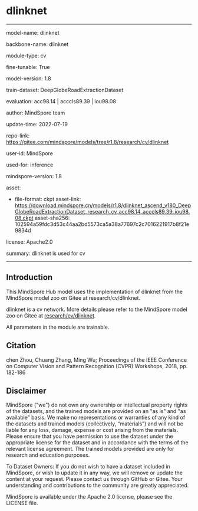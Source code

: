 # dlinknet

---

model-name: dlinknet

backbone-name: dlinknet

module-type: cv

fine-tunable: True

model-version: 1.8

train-dataset: DeepGlobeRoadExtractionDataset

evaluation: acc98.14 | acccls89.39 | iou98.08

author: MindSpore team

update-time: 2022-07-19

repo-link: <https://gitee.com/mindspore/models/tree/r1.8/research/cv/dlinknet>

user-id: MindSpore

used-for: inference

mindspore-version: 1.8

asset:

-
    file-format: ckpt
    asset-link: <https://download.mindspore.cn/models/r1.8/dlinknet_ascend_v180_DeepGlobeRoadExtractionDataset_research_cv_acc98.14_acccls89.39_iou98.08.ckpt>
    asset-sha256: 102594a59fdc3d53c44aa2bd5573ca5a38a77697c2c7016221917b8f21e9834d

license: Apache2.0

summary: dlinknet is used for cv

---

## Introduction

This MindSpore Hub model uses the implementation of dlinknet from the MindSpore model zoo on Gitee at research/cv/dlinknet.

dlinknet is a cv network. More details please refer to the MindSpore model zoo on Gitee at [research/cv/dlinknet](https://gitee.com/mindspore/models/blob/r1.8/research/cv/dlinknet/README.md).

All parameters in the module are trainable.

## Citation

chen Zhou, Chuang Zhang, Ming Wu; Proceedings of the IEEE Conference on Computer Vision and Pattern Recognition (CVPR) Workshops, 2018, pp. 182-186

## Disclaimer

MindSpore ("we") do not own any ownership or intellectual property rights of the datasets, and the trained models are provided on an "as is" and "as available" basis. We make no representations or warranties of any kind of the datasets and trained models (collectively, “materials”) and will not be liable for any loss, damage, expense or cost arising from the materials. Please ensure that you have permission to use the dataset under the appropriate license for the dataset and in accordance with the terms of the relevant license agreement. The trained models provided are only for research and education purposes.

To Dataset Owners: If you do not wish to have a dataset included in MindSpore, or wish to update it in any way, we will remove or update the content at your request. Please contact us through GitHub or Gitee. Your understanding and contributions to the community are greatly appreciated.

MindSpore is available under the Apache 2.0 license, please see the LICENSE file.
